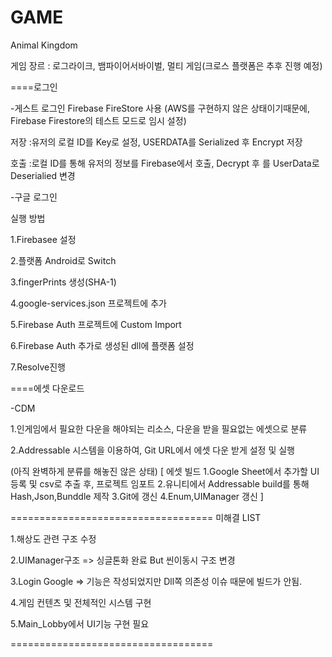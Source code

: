 # GAME

Animal Kingdom

게임 장르 : 로그라이크, 뱀파이어서바이벌, 멀티 게임(크로스 플랫폼은 추후 진행 예정)

====로그인

-게스트 로그인
Firebase FireStore 사용
(AWS를 구현하지 않은 상태이기때문에, Firebase Firestore의 테스트 모드로 임시 설정)

저장 :유저의 로컬 ID를 Key로 설정, USERDATA를 Serialized 후 Encrypt 저장

호출 :로컬 ID를 통해 유저의 정보를 Firebase에서 호출, Decrypt 후 <T>를 UserData로 Deserialied 변경

-구글 로그인

실행 방법

1.Firebasee 설정

2.플랫폼 Android로 Switch

3.fingerPrints 생성(SHA-1)

4.google-services.json 프로젝트에 추가

5.Firebase Auth 프로젝트에 Custom Import

6.Firebase Auth 추가로 생성된 dll에 플랫폼 설정

7.Resolve진행

====에셋 다운로드

-CDM

1.인게임에서 필요한 다운을 해야되는 리소스, 다운을 받을 필요없는 에셋으로 분류

2.Addressable 시스템을 이용하여, Git URL에서 에셋 다운 받게 설정 및 실행

(아직 완벽하게 분류를 해놓진 않은 상태)
[
  에셋 빌드
    1.Google Sheet에서 추가할 UI등록 및 csv로 추출 후, 프로젝트 임포트
    2.유니티에서 Addressable build를 통해 Hash,Json,Bunddle 제작
    3.Git에 갱신
    4.Enum,UIManager 갱신
]

===================================
미해결 LIST 

1.해상도 관련 구조 수정

2.UIManager구조 => 싱글톤화 완료 But 씬이동시 구조 변경

3.Login Google => 기능은 작성되었지만 Dll쪽 의존성 이슈 때문에 빌드가 안됨.

4.게임 컨텐츠 및 전체적인 시스템 구현 

5.Main_Lobby에서 UI기능 구현 필요

===================================



